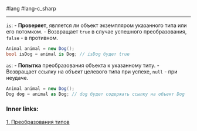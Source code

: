 #lang #lang-c_sharp

---
`is`:
    - **Проверяет**, является ли объект экземпляром указанного типа или его потомком.
    - Возвращает `true` в случае успешного преобразования, `false` - в противном.
```csharp
Animal animal = new Dog();
bool isDog = animal is Dog; // isDog будет true
```

`as`:
    - **Попытка** преобразования объекта к указанному типу.
    - Возвращает ссылку на объект целевого типа при успехе, `null` - при неудаче.
```csharp
Animal animal = new Dog();
Dog dog = animal as Dog; // dog будет содержать ссылку на объект Dog
```

### Inner links:
[1. Преобразования типов](1.%20Languages/C-sharp/0.%20Введение/1.%20Типы%20данных/Преобразования%20типов/1.%20Преобразования%20типов.md)
